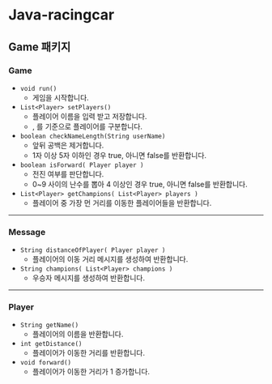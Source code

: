 # Java-racingcar

## Game 패키지
### Game
- `void run()`
  - 게임을 시작합니다.
- `List<Player> setPlayers()`
  - 플레이어 이름을 입력 받고 저장합니다.
  - , 를 기준으로 플레이어를 구분합니다.
- `boolean checkNameLength(String userName)`
  - 앞뒤 공백은 제거합니다.
  - 1자 이상 5자 이하인 경우 true, 아니면 false를 반환합니다.
- `boolean isForward( Player player )`
  - 전진 여부를 판단합니다.
  - 0~9 사이의 난수를 뽑아 4 이상인 경우 true, 아니면 false를 반환합니다.
- `List<Player> getChampions( List<Player> players )`
  - 플레이어 중 가장 먼 거리를 이동한 플레이어들을 반환합니다.
---
### Message
- `String distanceOfPlayer( Player player )`
  - 플레이어의 이동 거리 메시지를 생성하여 반환합니다.
- `String champions( List<Player> champions )`
  - 우승자 메시지를 생성하여 반환합니다.
---

### Player
- `String getName()`
  - 플레이어의 이름을 반환합니다.
- `int getDistance()`
  - 플레이어가 이동한 거리를 반환합니다.
- `void forward()`
  - 플레이어가 이동한 거리가 1 증가합니다.